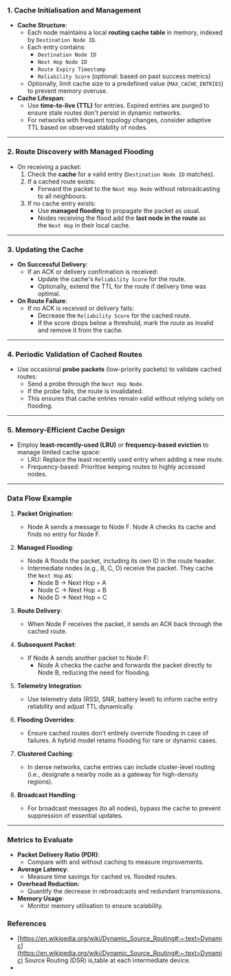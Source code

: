 
### **1. Cache Initialisation and Management**

- **Cache Structure**:
    - Each node maintains a local **routing cache table** in memory, indexed by `Destination Node ID`.
    - Each entry contains:
        - `Destination Node ID`
        - `Next Hop Node ID`
        - `Route Expiry Timestamp`
        - `Reliability Score` (optional: based on past success metrics)
    - Optionally, limit cache size to a predefined value (`MAX_CACHE_ENTRIES`) to prevent memory overuse.
- **Cache Lifespan**:
    - Use **time-to-live (TTL)** for entries. Expired entries are purged to ensure stale routes don't persist in dynamic networks.
    - For networks with frequent topology changes, consider adaptive TTL based on observed stability of nodes.

---

### **2. Route Discovery with Managed Flooding**

- On receiving a packet:
    1. Check the **cache** for a valid entry (`Destination Node ID` matches).
    2. If a cached route exists:
        - Forward the packet to the `Next Hop Node` without rebroadcasting to all neighbours.
    3. If no cache entry exists:
        - Use **managed flooding** to propagate the packet as usual.
        - Nodes receiving the flood add the **last node in the route** as the `Next Hop` in their local cache.

---

### **3. Updating the Cache**

- **On Successful Delivery**:
    - If an ACK or delivery confirmation is received:
        - Update the cache's `Reliability Score` for the route.
        - Optionally, extend the TTL for the route if delivery time was optimal.
- **On Route Failure**:
    - If no ACK is received or delivery fails:
        - Decrease the `Reliability Score` for the cached route.
        - If the score drops below a threshold, mark the route as invalid and remove it from the cache.

---

### **4. Periodic Validation of Cached Routes**

- Use occasional **probe packets** (low-priority packets) to validate cached routes:
    - Send a probe through the `Next Hop Node`.
    - If the probe fails, the route is invalidated.
    - This ensures that cache entries remain valid without relying solely on flooding.

---

### **5. Memory-Efficient Cache Design**

- Employ **least-recently-used (LRU)** or **frequency-based eviction** to manage limited cache space:
    - LRU: Replace the least recently used entry when adding a new route.
    - Frequency-based: Prioritise keeping routes to highly accessed nodes.

---

### **Data Flow Example**

1. **Packet Origination**:
    
    - Node A sends a message to Node F. Node A checks its cache and finds no entry for Node F.
2. **Managed Flooding**:
    
    - Node A floods the packet, including its own ID in the route header.
    - Intermediate nodes (e.g., B, C, D) receive the packet. They cache the `Next Hop` as:
        - Node B → Next Hop = A
        - Node C → Next Hop = B
        - Node D → Next Hop = C
3. **Route Delivery**:
    
    - When Node F receives the packet, it sends an ACK back through the cached route.
4. **Subsequent Packet**:
    
    - If Node A sends another packet to Node F:
        - Node A checks the cache and forwards the packet directly to Node B, reducing the need for flooding.
5. **Telemetry Integration**:
    
    - Use telemetry data (RSSI, SNR, battery level) to inform cache entry reliability and adjust TTL dynamically.
6. **Flooding Overrides**:
    
    - Ensure cached routes don't entirely override flooding in case of failures. A hybrid model retains flooding for rare or dynamic cases.
7. **Clustered Caching**:
    
    - In dense networks, cache entries can include cluster-level routing (i.e., designate a nearby node as a gateway for high-density regions).
8. **Broadcast Handling**:
    
    - For broadcast messages (to all nodes), bypass the cache to prevent suppression of essential updates.

---

### **Metrics to Evaluate**

- **Packet Delivery Ratio (PDR)**:
    - Compare with and without caching to measure improvements.
- **Average Latency**:
    - Measure time savings for cached vs. flooded routes.
- **Overhead Reduction**:
    - Quantify the decrease in rebroadcasts and redundant transmissions.
- **Memory Usage**:
    - Monitor memory utilisation to ensure scalability.

### References

- [](https://en.wikipedia.org/wiki/Dynamic_Source_Routing#:~:text=Dynamic%20Source%20Routing%20(DSR)%20is,table%20at%20each%20intermediate%20device)[https://en.wikipedia.org/wiki/Dynamic_Source_Routing#:~:text=Dynamic](https://en.wikipedia.org/wiki/Dynamic_Source_Routing#:~:text=Dynamic) Source Routing (DSR) is,table at each intermediate device.
-